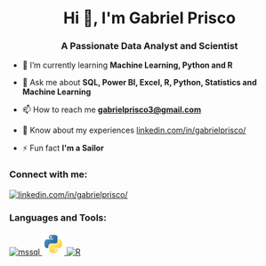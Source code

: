 <h1 align="center">Hi 👋, I'm Gabriel Prisco</h1>
<h3 align="center">A Passionate Data Analyst and Scientist</h3>

- 🌱 I’m currently learning **Machine Learning, Python and R**

- 💬 Ask me about **SQL, Power BI, Excel, R, Python, Statistics and Machine Learning**

- 📫 How to reach me **gabrielprisco3@gmail.com**

- 📄 Know about my experiences [linkedin.com/in/gabrielprisco/](linkedin.com/in/gabrielprisco/)

- ⚡ Fun fact **I'm a Sailor**

<h3 align="left">Connect with me:</h3>
<p align="left">
<a href="https://linkedin.com/in/linkedin.com/in/gabrielprisco/" target="blank"><img align="center" src="https://raw.githubusercontent.com/rahuldkjain/github-profile-readme-generator/master/src/images/icons/Social/linked-in-alt.svg" alt="linkedin.com/in/gabrielprisco/" height="30" width="40" /></a>
</p>

<h3 align="left">Languages and Tools:</h3>
<p align="left"> <a href="https://www.microsoft.com/en-us/sql-server" target="_blank" rel="noreferrer"> <img src="https://www.svgrepo.com/show/303229/microsoft-sql-server-logo.svg" alt="mssql" width="40" height="40"/> </a> <a href="https://www.python.org" target="_blank" rel="noreferrer"> <img src="https://raw.githubusercontent.com/devicons/devicon/master/icons/python/python-original.svg" alt="python" width="40" height="40"/> </a> 
 <a href="https://www.r-project.org/" target="_blank" rel="noreferrer"> 
    <img src="https://www.r-project.org/Rlogo.png" alt="R" width="40" height="40"/> 
  </a>
</p>

<!---
- 👋 Hi, I’m Gabriel Prisco
- 👀 I’m interested in ... Data Science, Data Engineering, Business Intelligence, ETL, SQL
- 🌱 I’m currently learning ... Machine Learning and How to Build and Maintain Data Warehouses
- 📫 How to reach me ... gabrielprisco3@gmail.com ; linkedin.com/in/gabrielprisco/ ; +55(85)99182-1693


gprisc0/gprisc0 is a ✨ special ✨ repository because its `README.md` (this file) appears on your GitHub profile.
You can click the Preview link to take a look at your changes.
--->
